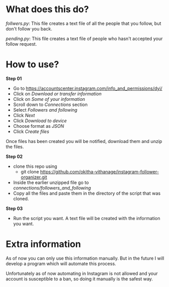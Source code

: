 # What does this do? 

_follwers.py_: This file creates a text file of all the people that you follow, but don't follow you back.

_pending.py_: This file creates a text file of people who hasn't accepted your follow request.

# How to use?

**Step 01**

- Go to https://accountscenter.instagram.com/info_and_permissions/dyi/ 
- Click on *Download or transfer information*
- Click on *Some of your information*
- Scroll down to *Connections* section
- Select *Followers and following*
- Click *Next*
- Click *Download to device*
- Choose format as *JSON*
- Click *Create files*

Once files has been created you will be notified, download them and unzip the files.

**Step 02**

- clone this repo using 
    - git clone https://github.com/okitha-vithanage/instagram-follower-organizer.git
- Inside the earlier unzipped file go to *connections/followers_and_following*
- Copy all the files and paste them in the directory of the script that was cloned.

**Step 03**

- Run the script you want. A text file will be created with the information you want.

# Extra information

As of now you can only use this information manually. But in the future I will develop a program which will automate this process.

Unfortunately as of now automating in Instagram is not allowed and your account is susceptible to a ban, so doing it manually is the safest way.
